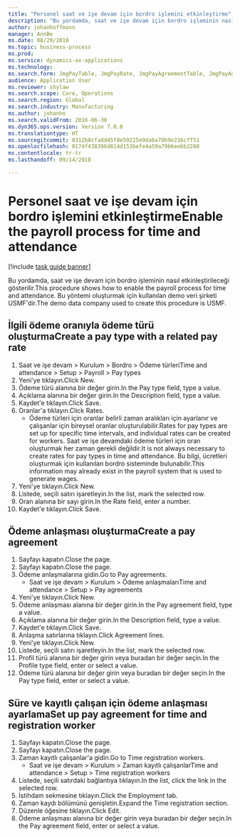 ```yaml
--- 
title: "Personel saat ve işe devam için bordro işlemini etkinleştirme"
description: "Bu yordamda, saat ve işe devam için bordro işleminin nasıl etkinleştirileceği gösterilir."
author: johanhoffmann
manager: AnnBe
ms.date: 08/29/2018
ms.topic: business-process
ms.prod: 
ms.service: dynamics-ax-applications
ms.technology: 
ms.search.form: JmgPayTable, JmgPayRate, JmgPayAgreementTable, JmgPayAgreementLine, HcmWorker
audience: Application User
ms.reviewer: shylaw
ms.search.scope: Core, Operations
ms.search.region: Global
ms.search.industry: Manufacturing
ms.author: johanho
ms.search.validFrom: 2016-06-30
ms.dyn365.ops.version: Version 7.0.0
ms.translationtype: HT
ms.sourcegitcommit: 0312b8cfadd45f8e59225e9daba78b9e216cff51
ms.openlocfilehash: 0174f438396d814d153befe4a59a79b6eebb2288
ms.contentlocale: tr-tr
ms.lasthandoff: 09/14/2018

---
```

# <a name="enable-the-payroll-process-for-time-and-attendance"></a><span data-ttu-id="0b864-103">Personel saat ve işe devam için bordro işlemini etkinleştirme</span><span class="sxs-lookup"><span data-stu-id="0b864-103">Enable the payroll process for time and attendance</span></span>

[!include [task guide banner](../../includes/task-guide-banner.md)]

<span data-ttu-id="0b864-104">Bu yordamda, saat ve işe devam için bordro işleminin nasıl etkinleştirileceği gösterilir.</span><span class="sxs-lookup"><span data-stu-id="0b864-104">This procedure shows how to enable the payroll process for time and attendance.</span></span> <span data-ttu-id="0b864-105">Bu yöntemi oluşturmak için kullanılan demo veri şirketi USMF'dir.</span><span class="sxs-lookup"><span data-stu-id="0b864-105">The demo data company used to create this procedure is USMF.</span></span>


## <a name="create-a-pay-type-with-a-related-pay-rate"></a><span data-ttu-id="0b864-106">İlgili ödeme oranıyla ödeme türü oluşturma</span><span class="sxs-lookup"><span data-stu-id="0b864-106">Create a pay type with a related pay rate</span></span>
1. <span data-ttu-id="0b864-107">Saat ve işe devam > Kurulum > Bordro > Ödeme türleri</span><span class="sxs-lookup"><span data-stu-id="0b864-107">Time and attendance > Setup > Payroll > Pay types</span></span>
2. <span data-ttu-id="0b864-108">Yeni'ye tıklayın.</span><span class="sxs-lookup"><span data-stu-id="0b864-108">Click New.</span></span>
3. <span data-ttu-id="0b864-109">Ödeme türü alanına bir değer girin.</span><span class="sxs-lookup"><span data-stu-id="0b864-109">In the Pay type field, type a value.</span></span>
4. <span data-ttu-id="0b864-110">Açıklama alanına bir değer girin.</span><span class="sxs-lookup"><span data-stu-id="0b864-110">In the Description field, type a value.</span></span>
5. <span data-ttu-id="0b864-111">Kaydet'e tıklayın.</span><span class="sxs-lookup"><span data-stu-id="0b864-111">Click Save.</span></span>
6. <span data-ttu-id="0b864-112">Oranlar'a tıklayın.</span><span class="sxs-lookup"><span data-stu-id="0b864-112">Click Rates.</span></span>
    * <span data-ttu-id="0b864-113">Ödeme türleri için oranlar belirli zaman aralıkları için ayarlanır ve çalışanlar için bireysel oranlar oluşturulabilir.</span><span class="sxs-lookup"><span data-stu-id="0b864-113">Rates for pay types are set up for specific time intervals, and individual rates can be created for workers.</span></span> <span data-ttu-id="0b864-114">Saat ve işe devamdaki ödeme türleri için oran oluşturmak her zaman gerekli değildir.</span><span class="sxs-lookup"><span data-stu-id="0b864-114">It is not always necessary to create rates for pay types in time and attendance.</span></span> <span data-ttu-id="0b864-115">Bu bilgi, ücretleri oluşturmak için kullanılan bordro sisteminde bulunabilir.</span><span class="sxs-lookup"><span data-stu-id="0b864-115">This information may already exist in the payroll system that is used to generate wages.</span></span>  
7. <span data-ttu-id="0b864-116">Yeni'ye tıklayın.</span><span class="sxs-lookup"><span data-stu-id="0b864-116">Click New.</span></span>
8. <span data-ttu-id="0b864-117">Listede, seçili satırı işaretleyin.</span><span class="sxs-lookup"><span data-stu-id="0b864-117">In the list, mark the selected row.</span></span>
9. <span data-ttu-id="0b864-118">Oran alanına bir sayı girin.</span><span class="sxs-lookup"><span data-stu-id="0b864-118">In the Rate field, enter a number.</span></span>
10. <span data-ttu-id="0b864-119">Kaydet'e tıklayın.</span><span class="sxs-lookup"><span data-stu-id="0b864-119">Click Save.</span></span>

## <a name="create-a-pay-agreement"></a><span data-ttu-id="0b864-120">Ödeme anlaşması oluşturma</span><span class="sxs-lookup"><span data-stu-id="0b864-120">Create a pay agreement</span></span>
1. <span data-ttu-id="0b864-121">Sayfayı kapatın.</span><span class="sxs-lookup"><span data-stu-id="0b864-121">Close the page.</span></span>
2. <span data-ttu-id="0b864-122">Sayfayı kapatın.</span><span class="sxs-lookup"><span data-stu-id="0b864-122">Close the page.</span></span>
3. <span data-ttu-id="0b864-123">Ödeme anlaşmalarına gidin.</span><span class="sxs-lookup"><span data-stu-id="0b864-123">Go to Pay agreements.</span></span>
    * <span data-ttu-id="0b864-124">Saat ve işe devam > Kurulum > Ödeme anlaşmaları</span><span class="sxs-lookup"><span data-stu-id="0b864-124">Time and attendance > Setup > Pay agreements</span></span>  
4. <span data-ttu-id="0b864-125">Yeni'ye tıklayın.</span><span class="sxs-lookup"><span data-stu-id="0b864-125">Click New.</span></span>
5. <span data-ttu-id="0b864-126">Ödeme anlaşması alanına bir değer girin.</span><span class="sxs-lookup"><span data-stu-id="0b864-126">In the Pay agreement field, type a value.</span></span>
6. <span data-ttu-id="0b864-127">Açıklama alanına bir değer girin.</span><span class="sxs-lookup"><span data-stu-id="0b864-127">In the Description field, type a value.</span></span>
7. <span data-ttu-id="0b864-128">Kaydet'e tıklayın.</span><span class="sxs-lookup"><span data-stu-id="0b864-128">Click Save.</span></span>
8. <span data-ttu-id="0b864-129">Anlaşma satırlarına tıklayın.</span><span class="sxs-lookup"><span data-stu-id="0b864-129">Click Agreement lines.</span></span>
9. <span data-ttu-id="0b864-130">Yeni'ye tıklayın.</span><span class="sxs-lookup"><span data-stu-id="0b864-130">Click New.</span></span>
10. <span data-ttu-id="0b864-131">Listede, seçili satırı işaretleyin.</span><span class="sxs-lookup"><span data-stu-id="0b864-131">In the list, mark the selected row.</span></span>
11. <span data-ttu-id="0b864-132">Profil türü alanına bir değer girin veya buradan bir değer seçin.</span><span class="sxs-lookup"><span data-stu-id="0b864-132">In the Profile type field, enter or select a value.</span></span>
12. <span data-ttu-id="0b864-133">Ödeme türü alanına bir değer girin veya buradan bir değer seçin.</span><span class="sxs-lookup"><span data-stu-id="0b864-133">In the Pay type field, enter or select a value.</span></span>

## <a name="set-up-pay-agreement-for-time-and-registration-worker"></a><span data-ttu-id="0b864-134">Süre ve kayıtlı çalışan için ödeme anlaşması ayarlama</span><span class="sxs-lookup"><span data-stu-id="0b864-134">Set up pay agreement for time and registration worker</span></span>
1. <span data-ttu-id="0b864-135">Sayfayı kapatın.</span><span class="sxs-lookup"><span data-stu-id="0b864-135">Close the page.</span></span>
2. <span data-ttu-id="0b864-136">Sayfayı kapatın.</span><span class="sxs-lookup"><span data-stu-id="0b864-136">Close the page.</span></span>
3. <span data-ttu-id="0b864-137">Zaman kayıtlı çalışanlar'a gidin.</span><span class="sxs-lookup"><span data-stu-id="0b864-137">Go to Time registration workers.</span></span>
    * <span data-ttu-id="0b864-138">Saat ve işe devam > Kurulum > Zaman kayıtlı çalışanlar</span><span class="sxs-lookup"><span data-stu-id="0b864-138">Time and attendance > Setup > Time registration workers</span></span>  
4. <span data-ttu-id="0b864-139">Listede, seçili satırdaki bağlantıya tıklayın.</span><span class="sxs-lookup"><span data-stu-id="0b864-139">In the list, click the link in the selected row.</span></span>
5. <span data-ttu-id="0b864-140">İstihdam sekmesine tıklayın.</span><span class="sxs-lookup"><span data-stu-id="0b864-140">Click the Employment tab.</span></span>
6. <span data-ttu-id="0b864-141">Zaman kaydı bölümünü genişletin.</span><span class="sxs-lookup"><span data-stu-id="0b864-141">Expand the Time registration section.</span></span>
7. <span data-ttu-id="0b864-142">Düzenle öğesine tıklayın.</span><span class="sxs-lookup"><span data-stu-id="0b864-142">Click Edit.</span></span>
8. <span data-ttu-id="0b864-143">Ödeme anlaşması alanına bir değer girin veya buradan bir değer seçin.</span><span class="sxs-lookup"><span data-stu-id="0b864-143">In the Pay agreement field, enter or select a value.</span></span>


